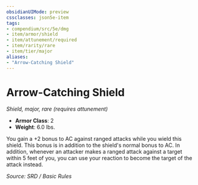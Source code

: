 ```yaml
---
obsidianUIMode: preview
cssclasses: json5e-item
tags:
- compendium/src/5e/dmg
- item/armor/shield
- item/attunement/required
- item/rarity/rare
- item/tier/major
aliases: 
- "Arrow-Catching Shield"
---
```

# Arrow-Catching Shield
*Shield, major, rare (requires attunement)*  

- **Armor Class**: 2
- **Weight**: 6.0 lbs.

You gain a +2 bonus to AC against ranged attacks while you wield this shield. This bonus is in addition to the shield's normal bonus to AC. In addition, whenever an attacker makes a ranged attack against a target within 5 feet of you, you can use your reaction to become the target of the attack instead.

*Source: SRD / Basic Rules*